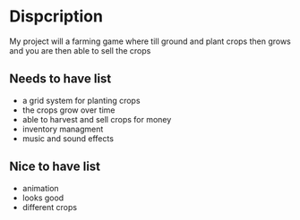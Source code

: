 # Dispcription

My project will a farming game where till ground and plant crops then grows and you are then able to sell the crops 

## Needs to have list
- a grid system for planting crops
- the crops grow over time 
- able to harvest and sell crops for money
- inventory managment 
- music and sound effects



## Nice to have list
- animation
- looks good
- different crops 
